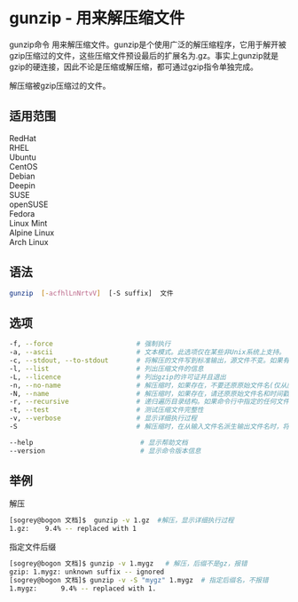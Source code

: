 # gunzip - 用来解压缩文件

gunzip命令 用来解压缩文件。gunzip是个使用广泛的解压缩程序，它用于解开被gzip压缩过的文件，这些压缩文件预设最后的扩展名为.gz。事实上gunzip就是gzip的硬连接，因此不论是压缩或解压缩，都可通过gzip指令单独完成。

解压缩被gzip压缩过的文件。


## 适用范围

<!-- <div class="svg linux">Linux</div> -->
<div class="svg redhat">RedHat</div>
<div class="svg rhel">RHEL</div>
<div class="svg ubuntu">Ubuntu</div>
<div class="svg centos">CentOS</div>
<div class="svg debian">Debian</div>
<div class="svg deepin">Deepin</div>
<div class="svg suse">SUSE</div>
<div class="svg opensuse">openSUSE</div>
<div class="svg fedora">Fedora</div>
<div class="svg linuxmint">Linux Mint</div>
<!-- <div class="svg mxlinux">MX Linux</div> -->
<div class="svg alpinelinux">Alpine Linux</div>
<div class="svg archlinux">Arch Linux</div>

## 语法

``` bash
gunzip  [-acfhlLnNrtvV]  [-S suffix]  文件
```

## 选项

``` bash
-f, --force                     # 强制执行
-a, --ascii                     # 文本模式。此选项仅在某些非Unix系统上支持。
-c, --stdout, --to-stdout       # 将解压的文件写到标准输出，源文件不变。如果有多个输入文件，则输出由一系列独立压缩的成员组成。为了获得更好的压缩，在压缩所有输入文件之前先将它们连接起来。
-l, --list                      # 列出压缩文件的信息
-L, --licence                   # 列出gzip的许可证并且退出
-n, --no-name                   # 解压缩时，如果存在，不要还原原始文件名(仅从压缩文件名中删除gzip后缀)，如果存在则不要恢复原始时间戳(从压缩文件中复制它)。此选项是解压缩时的默认选项。
-N, --name                      # 解压缩时，如果存在，请还原原始文件名和时间戳。此选项对于限制文件名长度的系统或在文件传输后丢失时间戳的系统非常有用。
-r, --recursive                 # 递归遍历目录结构。如果命令行中指定的任何文件名都是目录，则gzip将下降到目录中，并压缩它在目录中找到的所有文件(或者解压它们，如果是gunzip的话)。
-t, --test                      # 测试压缩文件完整性
-v, --verbose                   # 显示详细执行过程
-S                              # 解压缩时，在从输入文件名派生输出文件名时，将.suf添加到后缀列表的开头以尝试。

--help                           # 显示帮助文档
--version                        # 显示命令版本信息
```
## 举例
解压
``` bash
[sogrey@bogon 文档]$  gunzip -v 1.gz  #解压，显示详细执行过程
1.gz:    9.4% -- replaced with 1
```
指定文件后缀
``` bash
[sogrey@bogon 文档]$ gunzip -v 1.mygz   # 解压，后缀不是gz，报错
gzip: 1.mygz: unknown suffix -- ignored
[sogrey@bogon 文档]$ gunzip -v -S "mygz" 1.mygz  # 指定后缀名，不报错
1.mygz:      9.4% -- replaced with 1.
```
